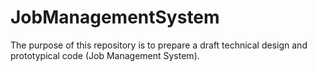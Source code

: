 # JobManagementSystem
The purpose of this repository is to prepare a draft technical design and prototypical code (Job Management System).
